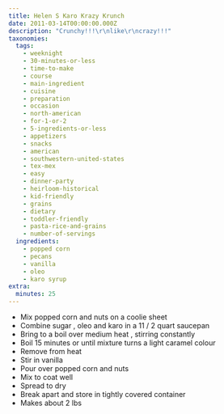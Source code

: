 ```yaml
---
title: Helen S Karo Krazy Krunch
date: 2011-03-14T00:00:00.000Z
description: "Crunchy!!!\r\nlike\r\ncrazy!!!"
taxonomies:
  tags:
    - weeknight
    - 30-minutes-or-less
    - time-to-make
    - course
    - main-ingredient
    - cuisine
    - preparation
    - occasion
    - north-american
    - for-1-or-2
    - 5-ingredients-or-less
    - appetizers
    - snacks
    - american
    - southwestern-united-states
    - tex-mex
    - easy
    - dinner-party
    - heirloom-historical
    - kid-friendly
    - grains
    - dietary
    - toddler-friendly
    - pasta-rice-and-grains
    - number-of-servings
  ingredients:
    - popped corn
    - pecans
    - vanilla
    - oleo
    - karo syrup
extra:
  minutes: 25
---
```

 - Mix popped corn and nuts on a coolie sheet
 - Combine sugar , oleo and karo in a 11 / 2 quart saucepan
 - Bring to a boil over medium heat , stirring constantly
 - Boil 15 minutes or until mixture turns a light caramel colour
 - Remove from heat
 - Stir in vanilla
 - Pour over popped corn and nuts
 - Mix to coat well
 - Spread to dry
 - Break apart and store in tightly covered container
 - Makes about 2 lbs
